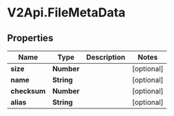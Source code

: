 # V2Api.FileMetaData

## Properties

Name | Type | Description | Notes
------------ | ------------- | ------------- | -------------
**size** | **Number** |  | [optional] 
**name** | **String** |  | [optional] 
**checksum** | **Number** |  | [optional] 
**alias** | **String** |  | [optional] 


